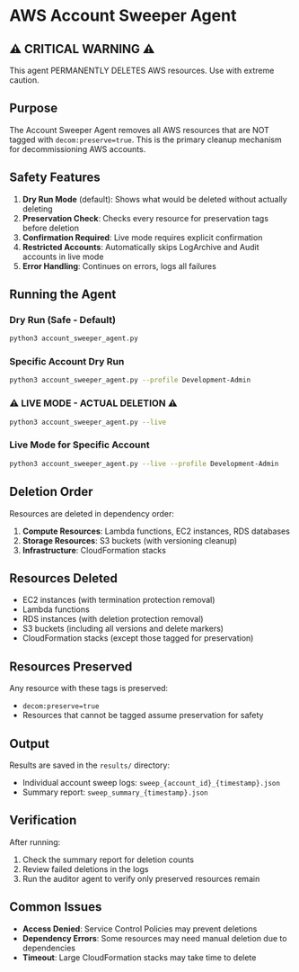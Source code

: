 # AWS Account Sweeper Agent

## ⚠️ CRITICAL WARNING ⚠️
This agent PERMANENTLY DELETES AWS resources. Use with extreme caution.

## Purpose
The Account Sweeper Agent removes all AWS resources that are NOT tagged with `decom:preserve=true`. This is the primary cleanup mechanism for decommissioning AWS accounts.

## Safety Features
1. **Dry Run Mode** (default): Shows what would be deleted without actually deleting
2. **Preservation Check**: Checks every resource for preservation tags before deletion
3. **Confirmation Required**: Live mode requires explicit confirmation
4. **Restricted Accounts**: Automatically skips LogArchive and Audit accounts in live mode
5. **Error Handling**: Continues on errors, logs all failures

## Running the Agent

### Dry Run (Safe - Default)
```bash
python3 account_sweeper_agent.py
```

### Specific Account Dry Run
```bash
python3 account_sweeper_agent.py --profile Development-Admin
```

### ⚠️ LIVE MODE - ACTUAL DELETION ⚠️
```bash
python3 account_sweeper_agent.py --live
```

### Live Mode for Specific Account
```bash
python3 account_sweeper_agent.py --live --profile Development-Admin
```

## Deletion Order
Resources are deleted in dependency order:
1. **Compute Resources**: Lambda functions, EC2 instances, RDS databases
2. **Storage Resources**: S3 buckets (with versioning cleanup)
3. **Infrastructure**: CloudFormation stacks

## Resources Deleted
- EC2 instances (with termination protection removal)
- Lambda functions
- RDS instances (with deletion protection removal)
- S3 buckets (including all versions and delete markers)
- CloudFormation stacks (except those tagged for preservation)

## Resources Preserved
Any resource with these tags is preserved:
- `decom:preserve=true`
- Resources that cannot be tagged assume preservation for safety

## Output
Results are saved in the `results/` directory:
- Individual account sweep logs: `sweep_{account_id}_{timestamp}.json`
- Summary report: `sweep_summary_{timestamp}.json`

## Verification
After running:
1. Check the summary report for deletion counts
2. Review failed deletions in the logs
3. Run the auditor agent to verify only preserved resources remain

## Common Issues
- **Access Denied**: Service Control Policies may prevent deletions
- **Dependency Errors**: Some resources may need manual deletion due to dependencies
- **Timeout**: Large CloudFormation stacks may take time to delete